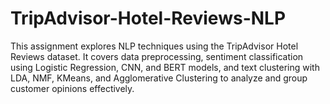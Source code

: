 # TripAdvisor-Hotel-Reviews-NLP
This assignment explores NLP techniques using the TripAdvisor Hotel Reviews dataset. It covers data preprocessing, sentiment classification using Logistic Regression, CNN, and BERT models, and text clustering with LDA, NMF, KMeans, and Agglomerative Clustering to analyze and group customer opinions effectively.
